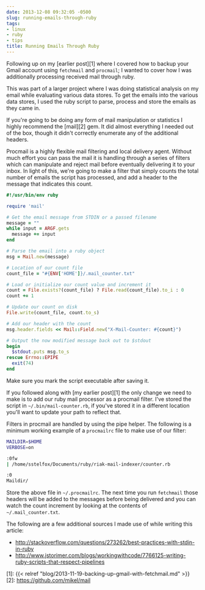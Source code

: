 ```yaml
---
date: 2013-12-08 09:32:05 -0500
slug: running-emails-through-ruby
tags:
- linux
- ruby
- tips
title: Running Emails Through Ruby
---
```


Following up on my [earlier post][1] where I covered how to backup your Gmail
account using `fetchmail` and `procmail`; I wanted to cover how I was
additionally processing received mail through ruby.

This was part of a larger project where I was doing statistical analysis on my
email while evaluating various data stores. To get the emails into the various
data stores, I used the ruby script to parse, process and store the emails as
they came in.

If you're going to be doing any form of mail manipulation or statistics I
highly recommend the [mail][2] gem. It did almost everything I needed out of
the box, though it didn't correctly enumerate any of the additional headers.

Procmail is a highly flexible mail filtering and local delivery agent. Without
much effort you can pass the mail it is handling through a series of filters
which can manipulate and reject mail before eventually delivering it to your
inbox. In light of this, we're going to make a filter that simply counts the
total number of emails the script has processed, and add a header to the
message that indicates this count.

```ruby
#!/usr/bin/env ruby

require 'mail'

# Get the email message from STDIN or a passed filename
message = ""
while input = ARGF.gets
  message += input
end

# Parse the email into a ruby object
msg = Mail.new(message)

# Location of our count file
count_file = "#{ENV['HOME']}/.mail_counter.txt"

# Load or initialize our count value and increment it
count = File.exists?(count_file) ? File.read(count_file).to_i : 0
count += 1

# Update our count on disk
File.write(count_file, count.to_s)

# Add our header with the count
msg.header.fields << Mail::Field.new("X-Mail-Counter: #{count}")

# Output the now modified message back out to $stdout
begin
  $stdout.puts msg.to_s
rescue Errno::EPIPE
  exit(74)
end
```

Make sure you mark the script executable after saving it.

If you followed along with [my earlier post][1] the only change we need to make
is to add our ruby mail processor as a procmail filter. I've stored the script
in `~/.bin/mail-counter.rb`, if you've stored it in a different location you'll
want to update your path to reflect that.

Filters in procmail are handled by using the pipe helper. The following is a
minimum working example of a `procmailrc` file to make use of our filter:

```bash
MAILDIR=$HOME
VERBOSE=on

:0fw
| /home/sstelfox/Documents/ruby/riak-mail-indexer/counter.rb

:0
Maildir/
```

Store the above file in `~/.procmailrc`. The next time you run `fetchmail`
those headers will be added to the messages before being delivered and you can
watch the count increment by looking at the contents of `~/.mail_counter.txt`.

The following are a few additional sources I made use of while writing this
article:

* http://stackoverflow.com/questions/273262/best-practices-with-stdin-in-ruby
* http://www.jstorimer.com/blogs/workingwithcode/7766125-writing-ruby-scripts-that-respect-pipelines

[1]: {{< relref "blog/2013-11-19-backing-up-gmail-with-fetchmail.md" >}}
[2]: https://github.com/mikel/mail

